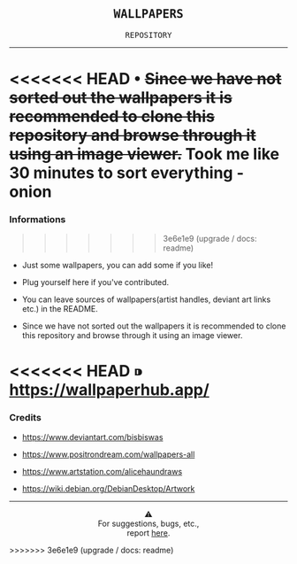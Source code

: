 <h2 align="center">
  <samp>WALLPAPERS</samp>
</h2>

<p align="center">
  <samp>REPOSITORY</samp>
</p>

---

<<<<<<< HEAD
• ~~Since we have not sorted out the wallpapers it is recommended to clone this repository and browse through it using an image viewer.~~ Took me like 30 minutes to sort everything - onion
=======
### Informations
>>>>>>> 3e6e1e9 (upgrade / docs: readme)

- Just some wallpapers, you can add some if you like!

- Plug yourself here if you've contributed.

- You can leave sources of wallpapers(artist handles, deviant art links etc.) in the README.

- Since we have not sorted out the wallpapers it is recommended to clone this repository and browse through it using an image viewer.

<<<<<<< HEAD
⁍ https://wallpaperhub.app/
=======
### Credits

- https://www.deviantart.com/bisbiswas

- https://www.positrondream.com/wallpapers-all

- https://www.artstation.com/alicehaundraws

- https://wiki.debian.org/DebianDesktop/Artwork

---

<p align="center">
  ⚠️<br>
  For suggestions, bugs, etc., <br>report <a href="https://github.com/satyasuchak/wallpaper-repository/issues">here</a>.
</p>
>>>>>>> 3e6e1e9 (upgrade / docs: readme)
